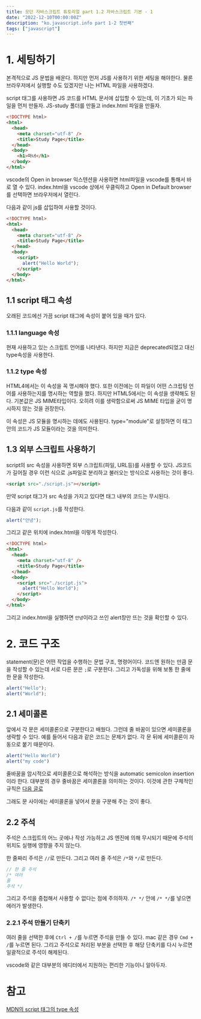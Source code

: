 ```yaml
---
title: 모던 자바스크립트 튜토리얼 part 1.2 자바스크립트 기본 - 1
date: "2022-12-10T00:00:00Z"
description: "ko.javascript.info part 1-2 첫번째"
tags: ["javascript"]
---
```


# 1. 세팅하기

본격적으로 JS 문법을 배운다. 하지만 먼저 JS를 사용하기 위한 세팅을 해야한다. 물론 브라우저에서 실행할 수도 있겠지만 나는 HTML 파일을 사용하겠다.

script 태그를 사용하면 JS 코드를 HTML 문서에 삽입할 수 있는데, 이 기초가 되는 파일을 먼저 만들자. JS-study 폴더를 만들고 index.html 파일을 만들자.

```html
<!DOCTYPE html>
<html>
  <head>
    <meta charset="utf-8" />
    <title>Study Page</title>
  </head>
  <body>
    <h1>마녀</h1>
  </body>
</html>
```

vscode의 Open in browser 익스텐션을 사용하면 html파일을 vscode를 통해서 바로 열 수 있다. index.html을 vscode 상에서 우클릭하고 Open in Default browser를 선택하면 브라우저에서 열린다.

다음과 같이 js를 삽입하여 사용할 것이다.

```html
<!DOCTYPE html>
<html>
  <head>
    <meta charset="utf-8" />
    <title>Study Page</title>
  </head>
  <body>
    <script>
      alert("Hello World");
    </script>
  </body>
</html>
```

## 1.1 script 태그 속성

오래된 코드에선 가끔 script 태그에 속성이 붙어 있을 때가 있다.

### 1.1.1 language 속성

현재 사용하고 있는 스크립트 언어를 나타낸다. 하지만 지금은 deprecated되었고 대신 type속성을 사용한다.

### 1.1.2 type 속성

HTML4에서는 이 속성을 꼭 명시해야 했다. 또한 이전에는 이 파일이 어떤 스크립팅 언어를 사용하는지를 명시하는 역할을 했다. 하지만 HTML5에서는 이 속성을 생략해도 된다. 기본값은 JS MIME타입이다. 오히려 이를 생략함으로써 JS MIME 타입을 굳이 명시하지 않는 것을 권장한다.

이 속성은 JS 모듈을 명시하는 데에도 사용된다. type="module"로 설정하면 이 태그 안의 코드가 JS 모듈이라는 것을 의미한다.

## 1.3 외부 스크립트 사용하기

script의 src 속성을 사용하면 외부 스크립트(파일, URL등)를 사용할 수 있다. JS코드가 길어질 경우 이런 식으로 .js파일로 분리하고 불러오는 방식으로 사용하는 것이 좋다.

```html
<script src="./script.js"></script>
```

만약 script 태그가 src 속성을 가지고 있다면 태그 내부의 코드는 무시된다.

다음과 같이 `script.js`를 작성한다.

```js
alert("안녕");
```

그리고 같은 위치에 index.html을 이렇게 작성한다.

```html
<!DOCTYPE html>
<html>
  <head>
    <meta charset="utf-8" />
    <title>Study Page</title>
  </head>
  <body>
    <script src="./script.js">
      alert("Hello World");
    </script>
  </body>
</html>
```

그리고 index.html을 실행하면 `안녕`이라고 쓰인 alert창만 뜨는 것을 확인할 수 있다.

# 2. 코드 구조

statement(문)은 어떤 작업을 수행하는 문법 구조, 명령어이다. 코드엔 원하는 만큼 문을 작성할 수 있는데 서로 다른 문은 `;`로 구분한다. 그리고 가독성을 위해 보통 한 줄에 한 문을 작성한다.

```js
alert("Hello");
alert("World");
```

## 2.1 세미콜론

앞에서 각 문은 세미콜론으로 구분한다고 배웠다. 그런데 줄 바꿈이 있으면 세미콜론을 생략할 수 있다. 예를 들어서 다음과 같은 코드는 문제가 없다. 각 문 뒤에 세미콜론이 자동으로 붙기 때문이다.

```js
alert("Hello World")
alert("my code")
```

줄바꿈을 암시적으로 세미콜론으로 해석하는 방식을 automatic semicolon insertion이라 한다. 대부분의 경우 줄바꿈은 세미콜론을 의미하는 것이다. 이것에 관한 구체적인 규칙은 [다음 글로](https://www.witch.work/javascript-semicolon-insertion/)

그래도 문 사이에는 세미콜론을 넣어서 문을 구분해 주는 것이 좋다.

## 2.2 주석

주석은 스크립트의 어느 곳에나 작성 가능하고 JS 엔진에 의해 무시되기 때문에 주석의 위치도 실행에 영향을 주지 않는다.

한 줄짜리 주석은 `//`로 만든다. 그리고 여러 줄 주석은 `/*`와 `*/`로 만든다.

```js
// 한 줄 주석
/* 여러
줄
주석 */
```

그리고 주석을 중첩해서 사용할 수 없다는 점에 주의하자. `/* */` 안에 `/* */`를 넣으면 에러가 발생한다.

### 2.2.1 주석 만들기 단축키

여러 줄을 선택한 후에 `Ctrl + /`를 누르면 주석을 만들 수 있다. mac 같은 경우 `Cmd + /`를 누르면 된다. 그리고 주석으로 처리된 부분을 선택한 후 해당 단축키를 다시 누르면 일괄적으로 주석이 해제된다.

vscode와 같은 대부분의 에디터에서 지원하는 편리한 기능이니 알아두자.

# 참고

[MDN의 script 태그의 type 속성](https://developer.mozilla.org/en-US/docs/Web/HTML/Element/script#attr-type)
